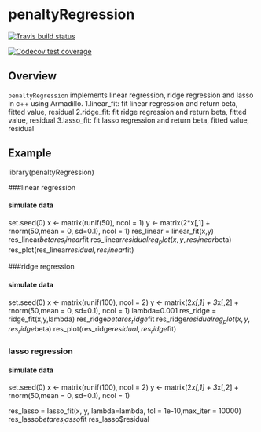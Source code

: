 # penaltyRegression
  <!-- badges: start -->
  [![Travis build status](https://travis-ci.org/schi006/penaltyRegression.svg?branch=master)](https://travis-ci.org/schi006/penaltyRegression)
  <!-- badges: end -->
  <!-- badges: start -->
  [![Codecov test coverage](https://codecov.io/gh/schi006/penaltyRegression/branch/master/graph/badge.svg)](https://codecov.io/gh/schi006/penaltyRegression?branch=master)
  <!-- badges: end -->
  
## Overview
`penaltyRegression` implements linear regression, ridge regression and lasso in c++ using Armadillo.
1.linear_fit: fit linear regression and return beta, fitted value, residual
2.ridge_fit: fit ridge regression and return beta, fitted value, residual
3.lasso_fit: fit lasso regression and return beta, fitted value, residual

## Example

library(penaltyRegression)

###linear regression

#### simulate data
set.seed(0)
x <- matrix(runif(50), ncol = 1)
y <- matrix(2*x[,1] + rnorm(50,mean = 0, sd=0.1), ncol = 1)
res_linear = linear_fit(x,y)
res_linear$beta
res_linear$fit
res_linear$residual
reg_plot(x, y, res_linear$beta)
res_plot(res_linear$residual, res_linear$fit)



###ridge regression

#### simulate data
set.seed(0)
x <- matrix(runif(100), ncol = 2)
y <- matrix(2*x[,1] + 3*x[,2] + rnorm(50,mean = 0, sd=0.1), ncol = 1)
lambda=0.001
res_ridge = ridge_fit(x,y,lambda)
res_ridge$beta
res_ridge$fit
res_ridge$residual
reg_plot(x, y, res_ridge$beta)
res_plot(res_ridge$residual, res_ridge$fit)




### lasso regression

#### simulate data
set.seed(0)
x <- matrix(runif(100), ncol = 2)
y <- matrix(2*x[,1] + 3*x[,2] + rnorm(50,mean = 0, sd=0.1), ncol = 1)

res_lasso = lasso_fit(x, y, lambda=lambda, tol = 1e-10,max_iter = 10000)
res_lasso$beta
res_lasso$fit
res_lasso$residual


